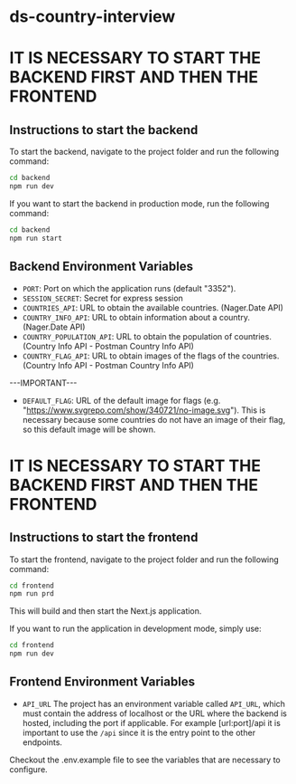 # ds-country-interview

# IT IS NECESSARY TO START THE BACKEND FIRST AND THEN THE FRONTEND

## Instructions to start the backend

To start the backend, navigate to the project folder and run the following command:

```bash
cd backend
npm run dev
```

If you want to start the backend in production mode, run the following command:

```bash
cd backend
npm run start
```

## Backend Environment Variables

- `PORT`: Port on which the application runs (default "3352").
- `SESSION_SECRET`: Secret for express session
- `COUNTRIES_API`: URL to obtain the available countries. (Nager.Date API)
- `COUNTRY_INFO_API`: URL to obtain information about a country. (Nager.Date API)
- `COUNTRY_POPULATION_API`: URL to obtain the population of countries. (Country Info API - Postman Country Info API)
- `COUNTRY_FLAG_API`: URL to obtain images of the flags of the countries. (Country Info API - Postman Country Info API)

---IMPORTANT---

- `DEFAULT_FLAG`: URL of the default image for flags (e.g. "https://www.svgrepo.com/show/340721/no-image.svg").
  This is necessary because some countries do not have an image of their flag, so this default image will be shown.

# IT IS NECESSARY TO START THE BACKEND FIRST AND THEN THE FRONTEND

## Instructions to start the frontend

To start the frontend, navigate to the project folder and run the following command:

```bash
cd frontend
npm run prd
```

This will build and then start the Next.js application.

If you want to run the application in development mode, simply use:

```bash
cd frontend
npm run dev
```

## Frontend Environment Variables

- `API_URL`
  The project has an environment variable called `API_URL`, which must contain the address of localhost or the URL where the backend is hosted, including the port if applicable.
  For example [url:port]/api it is important to use the `/api` since it is the entry point to the other endpoints.

Checkout the .env.example file to see the variables that are necessary to configure.
